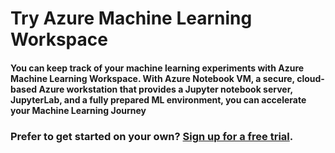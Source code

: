 # Try Azure Machine Learning Workspace
#### You can keep track of your machine learning experiments with Azure Machine Learning Workspace. With Azure Notebook VM, a secure, cloud-based Azure workstation that provides a Jupyter notebook server, JupyterLab, and a fully prepared ML environment, you can accelerate your Machine Learning Journey

### Prefer to get started on your own? [Sign up for a free trial](https://azure.microsoft.com/en-in/free/machine-learning/).
